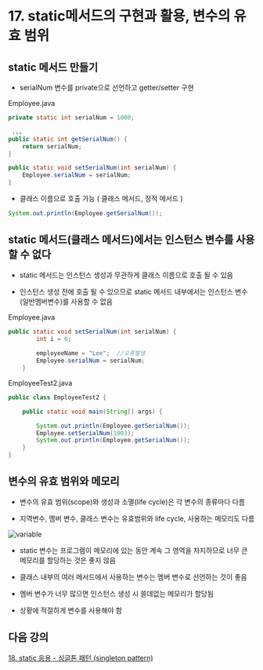 # 17. static메서드의 구현과 활용, 변수의 유효 범위

## static 메서드 만들기

- serialNum 변수를 private으로 선언하고 getter/setter 구현

Employee.java

```java
private static int serialNum = 1000;

 ...
public static int getSerialNum() {
	return serialNum;
}

public static void setSerialNum(int serialNum) {
	Employee.serialNum = serialNum;
}
```

- 클래스 이름으로 호출 가능 ( 클래스 메서드, 정적 메서드 )

```java
System.out.println(Employee.getSerialNum());
```

## static 메서드(클래스 메서드)에서는 인스턴스 변수를 사용할 수 없다

- static 메서드는 인스턴스 생성과 무관하게 클래스 이름으로 호출 될 수 있음

- 인스턴스 생성 전에 호출 될 수 있으므로 static 메서드 내부에서는 인스턴스 변수(일반멤버변수)를 사용할 수 없음

Employee.java

```java
public static void setSerialNum(int serialNum) {
		int i = 0;
		
		employeeName = "Lee";  //오류발생
		Employee.serialNum = serialNum;
	}
```

EmployeeTest2.java

```java
public class EmployeeTest2 {

	public static void main(String[] args) {

		System.out.println(Employee.getSerialNum());
		Employee.setSerialNum(1003);
		System.out.println(Employee.getSerialNum());
	}
}
```

## 변수의 유효 범위와 메모리

- 변수의 유효 범위(scope)와 생성과 소멸(life cycle)은 각 변수의 종류마다 다름

- 지역변수, 멤버 변수, 클래스 변수는 유효범위와 life cycle, 사용하는 메모리도 다름 

![variable](https://user-images.githubusercontent.com/48741014/112955527-7af75800-917a-11eb-8ec9-3c7da064164e.png)

- static 변수는 프로그램이 메모리에 있는 동안 계속 그 영역을 차지하므로 너무 큰 메모리를 할당하는 것은 좋지 않음

- 클래스 내부의 여러 메서드에서 사용하는 변수는 멤버 변수로 선언하는 것이 좋음

- 멤버 변수가 너무 많으면 인스턴스 생성 시 쓸데없는 메모리가 할당됨

- 상황에 적절하게 변수를 사용해야 함

## 다음 강의

[18. static 응용 - 싱글톤 패턴 (singleton pattern)](https://gitlab.com/easyspubjava/javacoursework/-/blob/master/Chapter2/2-18/README.md)

